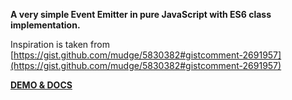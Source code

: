 **A very simple Event Emitter in pure JavaScript with ES6 class implementation.**

Inspiration is taken from [https://gist.github.com/mudge/5830382#gistcomment-2691957](https://gist.github.com/mudge/5830382#gistcomment-2691957)

[__DEMO & DOCS__](https://amstramgram75.github.io/Amstramgram-Event-Emitter/)